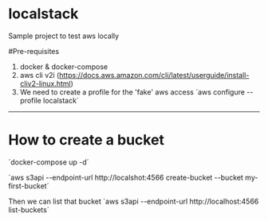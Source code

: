 # localstack
Sample project to test aws locally

#Pre-requisites
1. docker & docker-compose
2. aws cli v2i (https://docs.aws.amazon.com/cli/latest/userguide/install-cliv2-linux.html)
3. We need to create a profile for the 'fake' aws access
´aws configure --profile localstack´

---
# How to create a bucket
´docker-compose up -d´

´aws s3api --endpoint-url http://localshot:4566 create-bucket --bucket my-first-bucket´

Then we can list that bucket
´aws s3api --endpoint-url http://localhost:4566 list-buckets´


